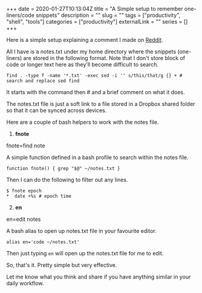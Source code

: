 +++ 
date = 2020-01-27T10:13:04Z
title = "A Simple setup to remember one-liners/code snippets"
description = ""
slug = "" 
tags = ["productivity", "shell", "tools"]
categories = ["productivity"]
externalLink = ""
series = []
+++

Here is a simple setup explaining a comment I made on [Reddit](https://www.reddit.com/r/datascience/comments/euad2v/how_do_you_make_sure_a_tool_you_learned_in_the/ffo9bvt).

All I have is a notes.txt under my home directory where the snippets (one-liners) are stored in the following format. 
Note that I don't store block of code or longer text here as they'll become difficult to search. 

```
find . -type f -name '*.txt' -exec sed -i '' s/this/that/g {} + # search and replace sed find
```

It starts with the command then # and a brief comment on what it does.

The notes.txt file is just a soft link to a file stored in a Dropbox shared folder so that it can be synced across devices.

Here are a couple of bash helpers to work with the notes file.

1. **fnote**

fnote=find note

A simple function defined in a bash profile to search within the notes file. 

```
function fnote() { grep "$@" ~/notes.txt }
```

Then I can do the following to filter out any lines.

```
$ fnote epoch
*  date +%s # epoch time
```

2. **en**

en=edit notes

A bash alias to open up notes.txt file in your favourite editor.

```
alias en='code ~/notes.txt'
```

Then just typing `en` will open up the notes.txt file for me to edit.

So, that's it. Pretty simple but very effective.

Let me know what you think and share if you have anything similar in your daily workflow.

